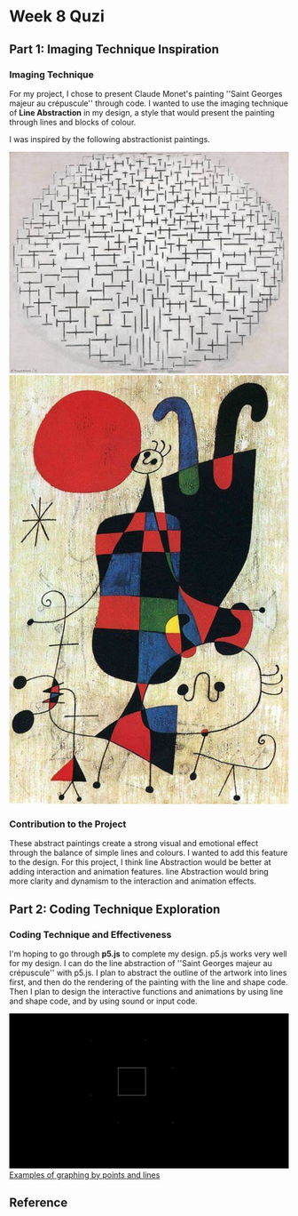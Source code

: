 # Week 8 Quzi

## Part 1: Imaging Technique Inspiration

### Imaging Technique
For my project, I chose to present Claude Monet's painting ''Saint Georges majeur au crépuscule'' through code. I wanted to use the imaging technique of **Line Abstraction** in my design, a style that would present the painting through lines and blocks of colour.

I was inspired by the following abstractionist paintings.

![Composition 10 in black and white](asserts\compositie-10-in-zwart-wit-piet-mondriaan-48979-copyright-kroller-muller-museum.jpg)
![Figures and Dog in Front of the Sun](asserts\figures-dog.jpg)

### Contribution to the Project
These abstract paintings create a strong visual and emotional effect through the balance of simple lines and colours. I wanted to add this feature to the design. For this project, I think line Abstraction would be better at adding interaction and animation features. line Abstraction would bring more clarity and dynamism to the interaction and animation effects.

## Part 2: Coding Technique Exploration

### Coding Technique and Effectiveness
I'm hoping to go through **p5.js** to complete my design.
p5.js works very well for my design. I can do the line abstraction of ''Saint Georges majeur au crépuscule'' with p5.js. I plan to abstract the outline of the artwork into lines first, and then do the rendering of the painting with the line and shape code. Then I plan to design the interactive functions and animations by using line and shape code, and by using sound or input code.

![screenshot](asserts\screenshot.png)
[Examples of graphing by points and lines](https://p5js.org/examples/form-points-and-lines.html)

## Reference
>